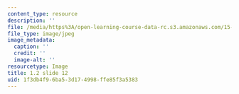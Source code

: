 ```yaml
---
content_type: resource
description: ''
file: /media/https%3A/open-learning-course-data-rc.s3.amazonaws.com/15-s21-nuts-and-bolts-of-business-plans-january-iap-2014/1f3db4f96ba53d174998ffe85f3a5383_1.2_slide_12.jpg
file_type: image/jpeg
image_metadata:
  caption: ''
  credit: ''
  image-alt: ''
resourcetype: Image
title: 1.2 slide 12
uid: 1f3db4f9-6ba5-3d17-4998-ffe85f3a5383
---
```

